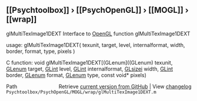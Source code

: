 ## [[Psychtoolbox]] &#8250; [[PsychOpenGL]] &#8250; [[MOGL]] &#8250; [[wrap]]

glMultiTexImage1DEXT  Interface to [OpenGL](OpenGL) function glMultiTexImage1DEXT  
  
usage:  glMultiTexImage1DEXT( texunit, target, level, internalformat, width, border, format, type, pixels )  
  
C function:  void glMultiTexImage1DEXT[(GLenum]((GLenum) texunit, [GLenum](GLenum) target, [GLint](GLint) level, [GLint](GLint) internalformat, [GLsizei](GLsizei) width, [GLint](GLint) border, [GLenum](GLenum) format, [GLenum](GLenum) type, const void\* pixels)  




<div class="code_header" style="text-align:right;">
  <span style="float:left;">Path&nbsp;&nbsp;</span> <span class="counter">Retrieve <a href=
  "https://raw.github.com/Psychtoolbox-3/Psychtoolbox-3/beta/Psychtoolbox/PsychOpenGL/MOGL/wrap/glMultiTexImage1DEXT.m">current version from GitHub</a> | View <a href=
  "https://github.com/Psychtoolbox-3/Psychtoolbox-3/commits/beta/Psychtoolbox/PsychOpenGL/MOGL/wrap/glMultiTexImage1DEXT.m">changelog</a></span>
</div>
<div class="code">
  <code>Psychtoolbox/PsychOpenGL/MOGL/wrap/glMultiTexImage1DEXT.m</code>
</div>

